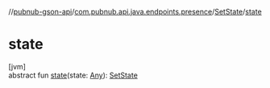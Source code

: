 //[pubnub-gson-api](../../../index.md)/[com.pubnub.api.java.endpoints.presence](../index.md)/[SetState](index.md)/[state](state.md)

# state

[jvm]\
abstract fun [state](state.md)(state: [Any](https://kotlinlang.org/api/core/kotlin-stdlib/kotlin/-any/index.html)): [SetState](index.md)
